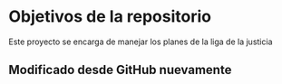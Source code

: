 # Objetivos de la repositorio

Este proyecto se encarga de manejar los planes de la liga de la justicia


## Modificado desde GitHub nuevamente
